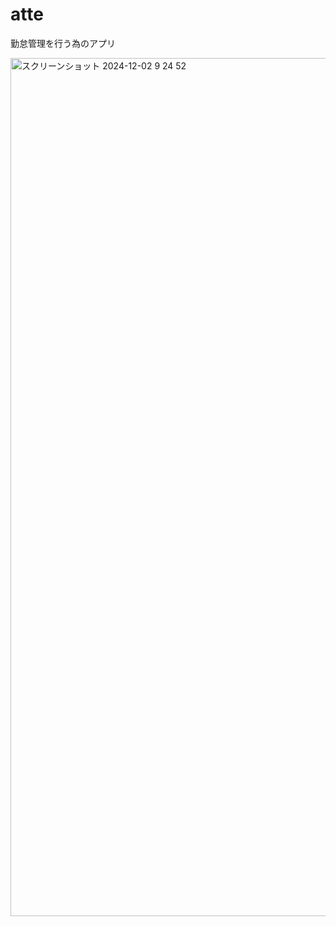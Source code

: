 # atte
勤怠管理を行う為のアプリ

<img width="1373" alt="スクリーンショット 2024-12-02 9 24 52" src="https://github.com/user-attachments/assets/c86852f1-1544-4438-b419-dbdc8e61c928">
